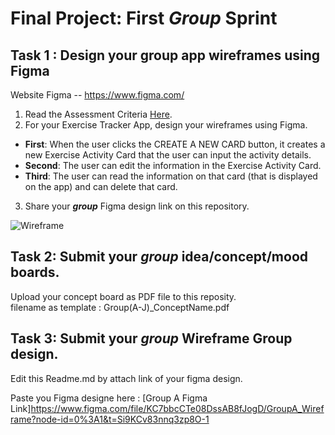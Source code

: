 
# Final Project: First ***Group*** Sprint

## Task 1 : Design your group app wireframes using Figma
Website Figma -- https://www.figma.com/
1. Read the Assessment Criteria [Here](https://docs.google.com/spreadsheets/d/1mXg-4Hpygg8zl4pfaA998_-t3BapSOWNOfyC699OhEk/edit#gid=1164902319).
2. For your Exercise Tracker App, design your wireframes using Figma.

* **First**: When the user clicks the CREATE A NEW CARD button, it creates a new Exercise Activity Card that the user can input the activity details.
* **Second**: The user can edit the information in the Exercise Activity Card.
* **Third**: The user can read the information on that card (that is displayed on the app) and can delete that card.

3. Share your ***group*** Figma design link on this repository.

![Wireframe](https://user-images.githubusercontent.com/36503834/223250907-f987d96c-a2a2-4aec-af1e-198b9e79df4f.png)

## Task 2: Submit your ***group*** idea/concept/mood boards.
Upload your concept board as PDF file to this reposity. <br>
filename as template : Group(A-J)_ConceptName.pdf



## Task 3: Submit your ***group*** Wireframe  Group design.
Edit this Readme.md by attach link of your figma design.

Paste you Figma designe here : 
[Group A Figma Link]https://www.figma.com/file/KC7bbcCTe08DssAB8fJogD/GroupA_Wireframe?node-id=0%3A1&t=Si9KCv83nnq3zp8O-1

